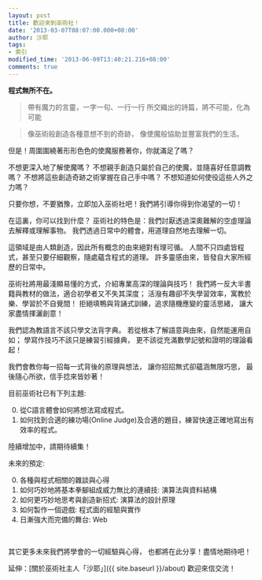 ```yaml
---
layout: post
title: 歡迎來到巫術社！
date: '2013-03-07T08:07:00.000+08:00'
author: 沙耶
tags:
- 索引
modified_time: '2013-06-09T13:40:21.216+08:00'
comments: true
---
```


**程式無所不在。**

> 帶有魔力的言靈，一字一句、一行一行
所交織出的詩篇，將不可能，化為可能

> 像巫術般創造各種意想不到的奇跡，
像使魔般協助並豐富我們的生活。

但是！周圍圍繞著形形色色的使魔服務著你，你就滿足了嗎？

不想更深入地了解使魔嗎？
不想親手創造只屬於自己的使魔，並隨喜好任意調教嗎？
不想將這些創造奇跡之術掌握在自己手中嗎？
不想知道如何使役這些人外之力嗎？

只要你想，不要猶豫，立即加入巫術社吧！我們將引導你得到你渴望的一切！
<br />

在這裏，你可以找到什麼？
巫術社的特色是：我們討厭透過深奧難解的空虛理論去解釋或理解事物。
我們透過日常中的體會，用道理自然地去理解一切。

這領域是由人類創造，因此所有概念的由來絕對有理可循。
人間不只四處皆程式，甚至只要仔細觀察，隨處蘊含程式的道理。
許多靈感由來，皆發自大家所經歷的日常中。
<br />

巫術社將用最淺顯易懂的方式，介紹專業高深的理論與技巧！
我們將一反大半書籍與教材的做法，適合初學者又不失其深度；
活潑有趣卻不失學習效率，寓教於樂、學習於不自覺間！
拒絕填鴨與背誦式訓練，追求隨機應變的靈活思緒，
讓大家盡情揮灑創意！

我們認為教語言不該只學文法背字典。
若從根本了解語意與由來，自然能運用自如；
學寫作技巧不該只是練習引經據典，
更不該從充滿數學記號和證明的理論看起！

我們會教你每一招每一式背後的原理與想法，
讓你招招無式卻蘊涵無限巧思，
最後隨心所欲，信手捻來皆妙著！
<br />

目前巫術社已有下列主題:

0. 從C語言體會如何將想法寫成程式。
1. 如何找到合適的練功場(Online Judge)及合適的題目，練習快速正確地寫出有效率的程式。

陸續增加中，請期待續集！
<br />

未來的預定:

0. 各種與程式相關的雜談與心得
1. 如何巧妙地將基本拳腳組成威力無比的連續技: 演算法與資料結構
2. 如何更巧妙地思考與創造新招式: 演算法的設計原理
3. 如何製作一個遊戲: 程式面的經驗與實作
4. 日漸強大而完備的舞台: Web
<br />

其它更多未來我們將學會的一切經驗與心得，
也都將在此分享！盡情地期待吧！
<br />

延伸：[關於巫術社主人「沙耶」]({{ site.baseurl }}/about)
歡迎來信交流！